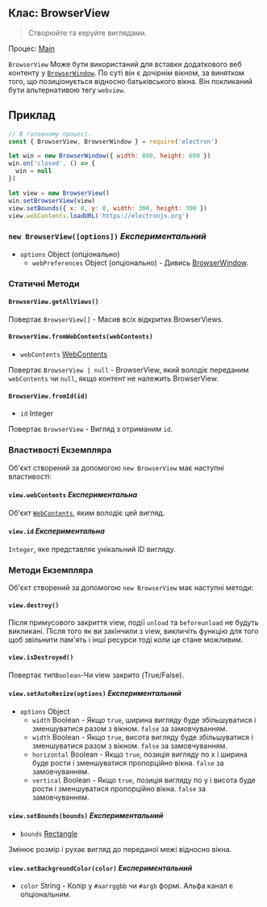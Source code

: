 ## Клас: BrowserView

> Створюйте та керуйте виглядами.

Процес: [Main](../glossary.md#main-process)

`BrowserView` Може бути використаний для вставки додаткового веб контенту у [`BrowserWindow`](browser-window.md). По cуті він є дочірнім вікном, за винятком того, що позиціонується відносно батьківського вікна. Він покликаний бути альтернативою тегу `webview`.

## Приклад

```javascript
// В головному процесі.
const { BrowserView, BrowserWindow } = require('electron')

let win = new BrowserWindow({ width: 800, height: 600 })
win.on('closed', () => {
  win = null
})

let view = new BrowserView()
win.setBrowserView(view)
view.setBounds({ x: 0, y: 0, width: 300, height: 300 })
view.webContents.loadURL('https://electronjs.org')
```

### `new BrowserView([options])` *Експериментальний*

* `options` Object (опціонально) 
  * `webPreferences` Object (опціонально) - Дивись [BrowserWindow](browser-window.md).

### Статичні Методи

#### `BrowserView.getAllViews()`

Повертає `BrowserView[]` - Масив всіх відкритих BrowserViews.

#### `BrowserView.fromWebContents(webContents)`

* `webContents` [WebContents](web-contents.md)

Повертає `BrowserView | null` - BrowserView, який володіє переданим `webContents` чи `null`, якщо контент не належить BrowserView.

#### `BrowserView.fromId(id)`

* `id` Integer

Повертає `BrowserView` - Вигляд з отриманим `id`.

### Властивості Екземпляра

Об'єкт створений за допомогою `new BrowserView` має наступні властивості:

#### `view.webContents` *Експериментальна*

Об'єкт [`WebContents`](web-contents.md), яким володіє цей вигляд.

#### `view.id` *Експериментальна*

`Integer`, яке представляє унікальний ID вигляду.

### Методи Екземпляра

Об'єкт створений за допомогою `new BrowserView` має наступні методи:

#### `view.destroy()`

Після примусового закриття view, події `unload` та `beforeunload` не будуть викликані. Після того як ви закінчили з view, викличіть функцію для того щоб звільнити пам'ять і інші ресурси тоді коли це стане можливим.

#### `view.isDestroyed()`

Повертає тип`Boolean`-Чи view закрито (True/False).

#### `view.setAutoResize(options)` *Експериментальний*

* `options` Object 
  * `width` Boolean - Якщо `true`, ширина вигляду буде збільшуватися і зменшуватися разом з вікном. `false` за замовчуванням.
  * `width` Boolean - Якщо `true`, висота вигляду буде збільшуватися і зменшуватися разом з вікном. `false` за замовчуванням.
  * `horizontal` Boolean - Якщо `true`, позиція вигляду по x і ширина буде рости і зменшуватися пропорційно вікна. `false` за замовчуванням.
  * `vertical` Boolean - Якщо `true`, позиція вигляду по y і висота буде рости і зменшуватися пропорційно вікна. `false` за замовчуванням.

#### `view.setBounds(bounds)` *Експериментальний*

* `bounds` [Rectangle](structures/rectangle.md)

Змінює розмір і рухає вигляд до переданої межі відносно вікна.

#### `view.setBackgroundColor(color)` *Експериментальний*

* `color` String - Колір у `#aarrggbb` чи `#argb` формі. Альфа канал є опціональним.